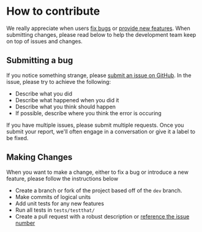 
# How to contribute

We really appreciate when users [fix bugs](https://github.com/Chicago/RSocrata/pull/25) or [provide new features](https://github.com/Chicago/RSocrata/pull/21). When submitting changes, please read below to help the development team keep on top of issues and changes.

## Submitting a bug

If you notice something strange, please [submit an issue on GitHub](https://github.com/Chicago/RSocrata/issues). In the issue, please try to achieve the following:

* Describe what you did
* Describe what happened when you did it
* Describe what you think should happen
* If possible, describe where you think the error is occuring

If you have multiple issues, please submit multiple requests. Once you submit your report, we'll often engage in a conversation or give it a label to be fixed.

## Making Changes

When you want to make a change, either to fix a bug or introduce a new feature, please follow the instructions below

* Create a branch or fork of the project based off of the `dev` branch.
* Make commits of logical units
* Add unit tests for any new features
* Run all tests in `tests/testthat/`
* Create a pull request with a robust description or [reference the issue number](https://github.com/Chicago/RSocrata/issues)